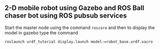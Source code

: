 2-D mobile robot using Gazebo and ROS	Ball chaser bot using ROS pubsub services
---	

Start the master node using the command `roscore` and then to display the model in gazebo type the command	
```	
roslaunch urdf_tutorial display.launch model:=robot_base.urdf.xacro	
```
